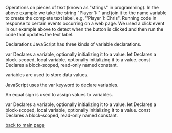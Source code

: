 Operations on pieces of text (known as "strings" in programming). In the above example we take the string "Player 1: " and join it to the name variable to create the complete text label, e.g. ''Player 1: Chris".
Running code in response to certain events occurring on a web page. We used a click event in our example above to detect when the button is clicked and then run the code that updates the text label.

Declarations
JavaScript has three kinds of variable declarations.

var
Declares a variable, optionally initializing it to a value.
let
Declares a block-scoped, local variable, optionally initializing it to a value.
const
Declares a block-scoped, read-only named constant.


variables are used to store data values.

JavaScript uses the var keyword to declare variables.

An equal sign is used to assign values to variables.


var
Declares a variable, optionally initializing it to a value.
let
Declares a block-scoped, local variable, optionally initializing it to a value.
const
Declares a block-scoped, read-only named constant.

[back to main page](README.md)